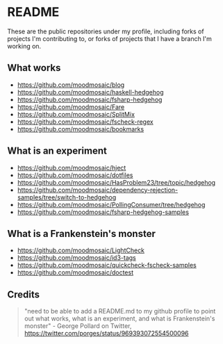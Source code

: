 # README

These are the public repositories under my profile, including forks of projects I'm contributing to, or forks of projects that I have a branch I'm working on.

## What works
- https://github.com/moodmosaic/blog
- https://github.com/moodmosaic/haskell-hedgehog
- https://github.com/moodmosaic/fsharp-hedgehog
- https://github.com/moodmosaic/Fare
- https://github.com/moodmosaic/SplitMix
- https://github.com/moodmosaic/fscheck-regex
- https://github.com/moodmosaic/bookmarks

## What is an experiment
- https://github.com/moodmosaic/hject
- https://github.com/moodmosaic/dotfiles
- https://github.com/moodmosaic/HasProblem23/tree/topic/hedgehog
- https://github.com/moodmosaic/dependency-rejection-samples/tree/switch-to-hedgehog
- https://github.com/moodmosaic/PollingConsumer/tree/hedgehog
- https://github.com/moodmosaic/fsharp-hedgehog-samples

## What is a Frankenstein's monster
- https://github.com/moodmosaic/LightCheck
- https://github.com/moodmosaic/id3-tags
- https://github.com/moodmosaic/quickcheck-fscheck-samples
- https://github.com/moodmosaic/doctest

## Credits

>"need to be able to add a README.md to my github profile to point out what works, what is an experiment, and what is Frankenstein's monster" - George Pollard on Twitter, https://twitter.com/porges/status/969393072554500096
